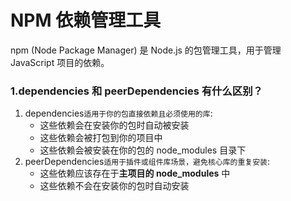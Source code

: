 # NPM 依赖管理工具

npm (Node Package Manager) 是 Node.js 的包管理工具，用于管理 JavaScript 项目的依赖。

<ElMindmap :data="data" height="450" offsetLeft="50"  />

<script setup>
import { onMounted, ref, computed } from "vue";
import { useRouter } from 'vitepress';
const router = useRouter();
const CurrentPath = router.route.path;
const data = ref({
	data: {
		text: "NPM",
	},
	children: [
		{ data: { text: "1.dependencies 和 peerDependencies 有什么区别？" }},
	],
})
</script>


### 1.dependencies 和 peerDependencies 有什么区别？

1.  dependencies`适用于你的包直接依赖且必须使用的库`:
    - 这些依赖会在安装你的包时自动被安装
    - 这些依赖会被打包到你的项目中
    - 这些依赖会被安装在你的包的 node_modules 目录下
2.  peerDependencies`适用于插件或组件库场景，避免核心库的重复安装`:
    - 这些依赖应该存在于**主项目的 node_modules** 中
    - 这些依赖不会在安装你的包时自动安装
